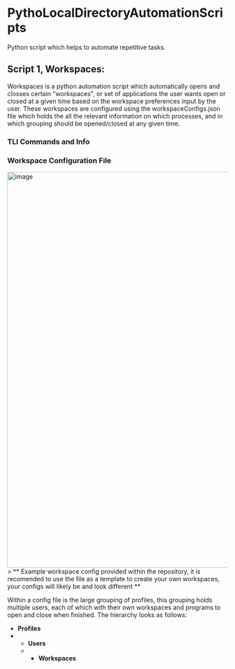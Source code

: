 # PythoLocalDirectoryAutomationScripts
Python script which helps to automate repetitive tasks.

## Script 1, Workspaces:
Workspaces is a python automation script which automatically opens and closses certain "workspaces", or set of applications the user wants open or closed at a given time based on the workspace preferences input by the user. These workspaces are configured using the workspaceConfigs.json file which holds the all the relevant information on which processes, and in which grouping should be opened/closed at any given time.

### TLI Commands and Info 

### Workspace Configuration File
<img width="1423" height="903" alt="image" src="https://github.com/user-attachments/assets/60621855-244a-4cae-b4ea-2777a48e9fc1" />
> ** Example workspace config provided within the repository, it is recomended to use the file as a template to create your own workspaces, your configs will likely be and look different **

Within a config file is the large grouping of profiles, this grouping holds multiple users, each of which with their own workspaces and programs to open and close when finished. The hierarchy looks as follows:

- **Profiles**
- - **Users**
  - - **Workspaces**



